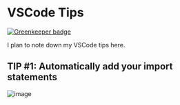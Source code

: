 # VSCode Tips

[![Greenkeeper badge](https://badges.greenkeeper.io/ahmadawais/VSCode-Tips.svg)](https://greenkeeper.io/)

I plan to note down my VSCode tips here.

## TIP #1: Automatically add your import statements

![image](http://on.ahmda.ws/ndtE/c)